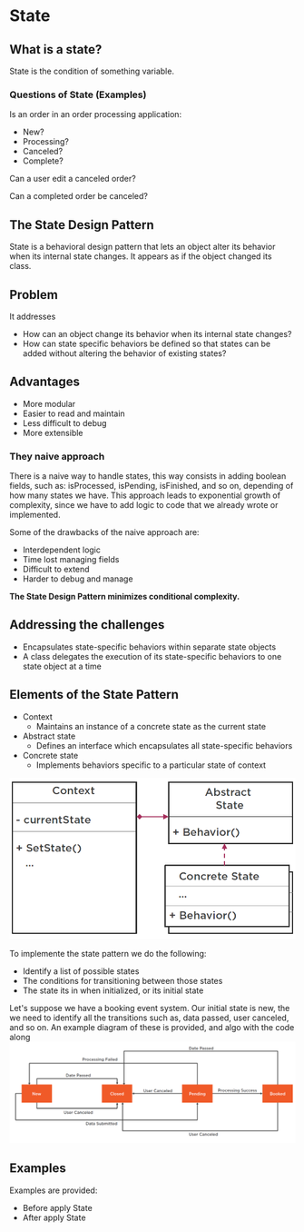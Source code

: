 # State

## What is a state?

State is the condition of something variable.

### Questions of State (Examples)

Is an order in an order processing application:
- New?
- Processing?
- Canceled?
- Complete?

Can a user edit a canceled order?

Can a completed order be canceled?

## The State Design Pattern

State is a behavioral design pattern that lets an object alter its behavior when its internal state changes. It appears as if the object changed its class.

## Problem

It addresses
- How can an object change its behavior when its internal state changes?
- How can state specific behaviors be defined so that states can be added without altering the behavior of existing states?


## Advantages

- More modular
- Easier to read and maintain
- Less difficult to debug
- More extensible

### They naive approach

There is a naive way to handle states, this way consists in adding boolean fields, such as: isProcessed, isPending, isFinished, and so on, depending of how many states we have.
This approach leads to exponential growth of complexity, since we have to add logic to code that we already wrote or implemented.
 
Some of the drawbacks of the naive approach are:

- Interdependent logic
- Time lost managing fields
- Difficult to extend
- Harder to debug and manage

**The State Design Pattern minimizes conditional complexity.**

## Addressing the challenges

- Encapsulates state-specific behaviors within separate state objects
- A class delegates the execution of its state-specific behaviors to one state object at a time


## Elements of the State Pattern

- Context
    - Maintains an instance of a concrete state as the current state
- Abstract state
    - Defines an interface which encapsulates all state-specific behaviors
- Concrete state
    - Implements behaviors specific to a particular state of context

![Uml Diagram](/Behavioral/State/assets/uml.png)

To implemente the state pattern we do the following:
- Identify a list of possible states
- The conditions for transitioning between those states
- The state its in when initialized, or its initial state


Let's suppose we have a booking event system. Our initial state is new, the we need to identify all the transitions such as, data passed, user canceled, and so on.
An example diagram of these is provided, and algo with the code along
![Uml Diagram](/Behavioral/State/assets/example.png)

## Examples

Examples are provided:

- Before apply State
- After apply State
